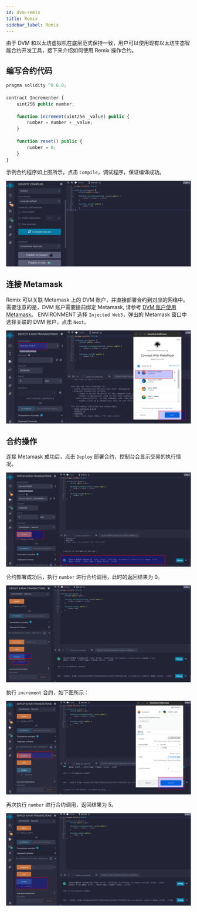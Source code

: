 ```yaml
---
id: dvm-remix
title: Remix
sidebar_label: Remix
---
```


由于 DVM 和以太坊虚拟机在底层范式保持一致，用户可以使用现有以太坊生态智能合约开发工具，接下来介绍如何使用 Remix 操作合约。

## 编写合约代码

```js
pragma solidity ^0.6.0;

contract Incrementer {
    uint256 public number;

    function increment(uint256 _value) public {
        number = number + _value;
    }

    function reset() public {
        number = 0;
    }
}
```

示例合约程序如上图所示，点击 `Compile`，调试程序，保证编译成功。

![set testnet](assets/dvm/dvm-remix-1.png)

## 连接 Metamask

Remix 可以关联 Metamask 上的 DVM 账户，并直接部署合约到对应的网络中。需要注意的是，DVM 账户需要提前绑定 Metamask, 请参考 [DVM 账户使用 Metamask](dvm-metamask)。 ENVIRONMENT 选择 `Injected Web3`，弹出的 Metamask 窗口中选择关联的 DVM 账户，点击 `Next`。

![set testnet](assets/dvm/dvm-remix-2.png)

## 合约操作

连接 Metamask 成功后，点击 `Deploy` 部署合约，控制台会显示交易的执行情况。

![set testnet](assets/dvm/dvm-remix-3.png)

合约部署成功后，执行 `number` 进行合约调用，此时的返回结果为 0。

![set testnet](assets/dvm/dvm-remix-4.png)

执行 `increment` 合约，如下图所示：

![set testnet](assets/dvm/dvm-remix-5.png)

再次执行 `number` 进行合约调用，返回结果为 5。

![set testnet](assets/dvm/dvm-remix-6.png)

